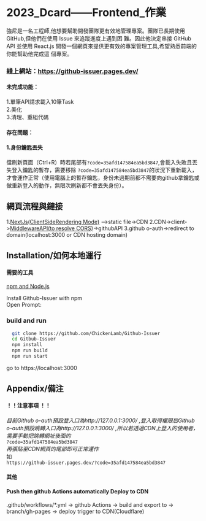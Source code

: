 
# 2023_Dcard——Frontend_作業

強尼是一名工程師,他想要幫助開發團隊更有效地管理專案。團隊已⻑期使用 GitHub,但他們在使用 Issue 來追蹤進度上遇到困
難。因此他決定串接 GitHub API 並使用 React.js 開發一個網頁來提供更有效的專案管理工具,希望熟悉前端的你能幫助他完成這
個專案。

### 綫上網站：https://github-issuer.pages.dev/

#### 未完成功能：
1.單筆API請求載入10筆Task\
2.美化\
3.清理、重組代碼
#### 存在問題：
#### 1.身份鑰匙丟失
儅刷新頁面（Ctrl+R）時若尾部有``?code=35afd147584ea5bd3847``,會載入失敗且丟失登入鑰匙的暫存，需要移除
``?code=35afd147584ea5bd3847``的狀況下重新載入，才會運作正常（使用電腦上的暫存鑰匙，身份未過期前都不需要向github拿鑰匙或做重新登入的動作，無限次刷新都不會丟失身份）。
## 網頁流程與鏈接

1.[NextJs(ClientSideRendering Mode)](https://github.com/ChickenLamb/Github-Issuer) ——>static file->CDN
2.CDN->client->[MiddlewareAPI(to resolve CORS)](https://github.com/ChickenLamb/Github-Get-Token-API)->githubAPI
3.github o-auth->redirect to domain(localhost:3000 or CDN hosting domain)




## Installation/如何本地運行
#### 需要的工具
[npm and Node.js](https://docs.npmjs.com/downloading-and-installing-node-js-and-npm)

Install Github-Issuer with npm
\
Open Prompt:
### build and run

```bash
  git clone https://github.com/ChickenLamb/Github-Issuer
  cd Gitbub-Issuer
  npm install
  npm run build
  npm run start
```
  go to https://localhost:3000
    


## Appendix/備注

#### ！！注意事項 ！！  

*目前Github o-auth預設登入口為http://127.0.0.1:3000/ ,登入取得權限后Github o-auth預設跳轉入口為http://127.0.0.1:3000/ ,所以若透過CDN上登入的使用者，需要手動把跳轉網址後面的* \
``?code=35afd147584ea5bd3847``
\
*再張貼至CDN網頁的尾部即可正常運作*  \
如 \
``https://github-issuer.pages.dev/?code=35afd147584ea5bd3847``

#### 其他
#### Push then github Actions automatically Deploy to CDN

.github/workflows/*.yml -> github Actions -> build and export to -> branch/gh-pages -> deploy trigger to CDN(Cloudflare)